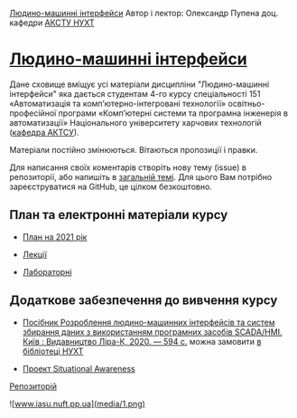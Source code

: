 [Людино-машинні інтерфейси](https://pupenasan.github.io/hmi/)  Автор і лектор: Олександр Пупена доц. кафедри [АКСТУ НУХТ](http://www.iasu-nuft.pp.ua/) 

# [Людино-машинні інтерфейси](https://pupenasan.github.io/hmi)

Дане сховище вміщує усі матеріали дисципліни "Людино-машинні інтерфейси" яка  дається студентам 4-го курсу спеціальності 151 «Автоматизація та комп’ютерно-інтегровані технології» освітньо-професійної програми «Комп’ютерні системи та програмна інженерія в автоматизації» Національного університету харчових технологій ([кафедра АКТСУ](http://www.iasu-nuft.pp.ua/)). 

Матеріали постійно змінюються. Вітаються пропозиції і правки. 

Для написання своїх коментарів створіть нову тему (issue) в репозиторії, або напишіть в [загальній темі](https://github.com/pupenasan/hmi/issues/5). Для цього Вам потрібно зареєструватися на GitHub, це цілком безкоштовно.

## План та електронні матеріали курсу

- [План на 2021 рік](план2021.md)
- [Лекції](lec/README.md)

- [Лабораторні](lab/README.md)

## Додаткове забезпечення до вивчення курсу

- [Посібник Розроблення людино-машинних інтерфейсів та систем збирання даних з використанням програмних засобів SCADA/HMI. Київ : Видавництво Ліра-К, 2020. — 594 с.](https://pupenasan.github.io/hmibook/) можна замовити [в бібліотеці НУХТ](http://elibrary.nuft.edu.ua/library/DocRequestForm?doc_id=397603) 

- [Проект Situational Awareness](citect/sa2020/README.md)

[Репозиторій](https://github.com/pupenasan/hmi)

![www.iasu.nuft.pp.ua](media/1.png)

